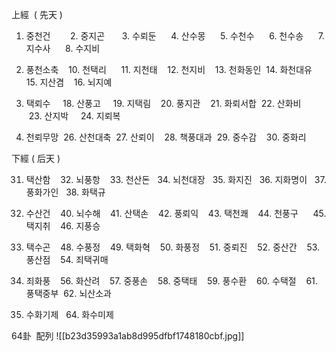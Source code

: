 上經  ( 先天 )

1. 중천건        2. 중지곤       3. 수뢰둔      4. 산수몽      5. 수천수      6. 천수송      7. 지수사      8. 수지비

9. 풍천소축    10. 천택리      11. 지천태    12. 천지비    13. 천화동인  14. 화천대유  15. 지산겸    16. 뇌지예

17. 택뢰수     18. 산풍고     19. 지택림    20. 풍지관    21. 화뢰서합  22. 산화비      23. 산지박     24. 지뢰복

25. 천뢰무망  26. 산천대축  27. 산뢰이    28. 책풍대과  29. 중수감    30. 중화리

下經 ( 后天 )

31. 택산함    32. 뇌풍항    33. 천산돈   34. 뇌천대장   35. 화지진   36. 지화명이   37. 풍화가인   38. 화택규

39. 수산건    40. 뇌수해    41. 산택손    42. 풍뢰익    43. 택천쾌    44. 천풍구      45.택지취    46. 지풍승   

47. 택수곤    48. 수풍정    49. 택화혁    50. 화풍정    51. 중뢰진    52. 중산간    53. 풍산점    54. 죄택귀매  

55. 죄화풍    56. 화산려    57. 중풍손    58. 중택태    59. 풍수환    60. 수택절    61. 풍택중부  62. 뇌산소과

63. 수화기제   64. 화수미제 

64卦  配列
![[b23d35993a1ab8d995dfbf1748180cbf.jpg]]